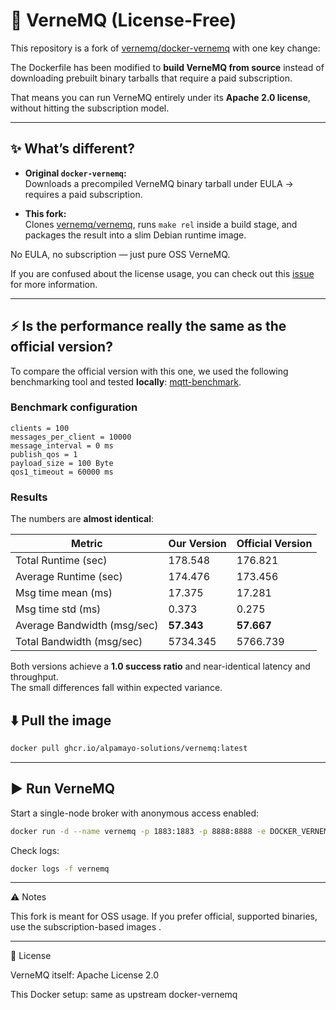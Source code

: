 # 🐋 VerneMQ (License-Free)

This repository is a fork of [vernemq/docker-vernemq](https://github.com/vernemq/docker-vernemq) with one key change:

The Dockerfile has been modified to **build VerneMQ from source** instead of downloading prebuilt binary tarballs that require a paid subscription.

That means you can run VerneMQ entirely under its **Apache 2.0 license**, without hitting the subscription model.

---

## ✨ What’s different?

- **Original `docker-vernemq`:**  
  Downloads a precompiled VerneMQ binary tarball under EULA → requires a paid subscription.

- **This fork:**  
  Clones [vernemq/vernemq](https://github.com/vernemq/vernemq), runs `make rel` inside a build stage, and packages the result into a slim Debian runtime image.

No EULA, no subscription — just pure OSS VerneMQ.

If you are confused about the license usage, you can check out this [issue](https://github.com/vernemq/vernemq/issues/1487) for more information.

---

## ⚡ Is the performance really the same as the official version?

To compare the official version with this one, we used the following benchmarking tool and tested **locally**: [mqtt-benchmark](https://github.com/krylovsk/mqtt-benchmark).

### Benchmark configuration
```
clients = 100
messages_per_client = 10000
message_interval = 0 ms
publish_qos = 1
payload_size = 100 Byte
qos1_timeout = 60000 ms
```

### Results  
The numbers are **almost identical**:

| Metric                        | Our Version | Official Version |
|-------------------------------|-------------|------------------|
| Total Runtime (sec)           | 178.548     | 176.821          |
| Average Runtime (sec)         | 174.476     | 173.456          |
| Msg time mean (ms)            | 17.375      | 17.281           |
| Msg time std (ms)             | 0.373       | 0.275            |
| Average Bandwidth (msg/sec)   | **57.343**  | **57.667**       |
| Total Bandwidth (msg/sec)     | 5734.345    | 5766.739        |

Both versions achieve a **1.0 success ratio** and near-identical latency and throughput.  
The small differences fall within expected variance.

## ⬇️ Pull the image

```bash
docker pull ghcr.io/alpamayo-solutions/vernemq:latest
```

---

## ▶️ Run VerneMQ

Start a single-node broker with anonymous access enabled:

```bash
docker run -d --name vernemq -p 1883:1883 -p 8888:8888 -e DOCKER_VERNEMQ_ALLOW_ANONYMOUS=on ghcr.io/alpamayo-solutions/vernemq:latest
```

Check logs:

```bash
docker logs -f vernemq
```

---

⚠️ Notes

This fork is meant for OSS usage. If you prefer official, supported binaries, use the subscription-based images
.

---

📜 License

VerneMQ itself: Apache License 2.0

This Docker setup: same as upstream docker-vernemq